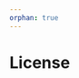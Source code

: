 ```yaml
---
orphan: true
---
```


# License

```{include} ../LICENSE

```
                                                                                                                                    